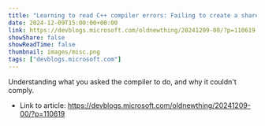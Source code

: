 ```yaml
---
title: "Learning to read C++ compiler errors: Failing to create a shared_ptr"
date: 2024-12-09T15:00:00+00:00
link: https://devblogs.microsoft.com/oldnewthing/20241209-00/?p=110619
showShare: false
showReadTime: false
thumbnail: images/misc.png
tags: ["devblogs.microsoft.com"]
---
```

Understanding what you asked the compiler to do, and why it couldn't comply.

- Link to article: https://devblogs.microsoft.com/oldnewthing/20241209-00/?p=110619